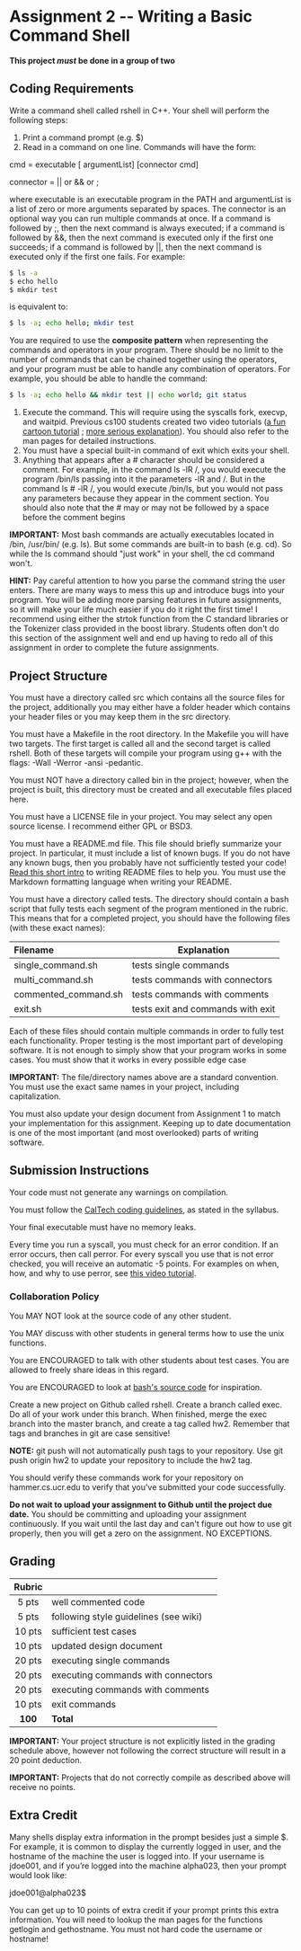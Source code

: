 # Assignment 2 -- Writing a Basic Command Shell

**This project *must* be done in a group of two**

## Coding Requirements
Write a command shell called rshell in C++. Your shell will perform the following steps: 
1. Print a command prompt (e.g. $)
2. Read in a command on one line. Commands will have the form:

cmd = executable [ argumentList] [connector cmd]

connector = || or && or ;

where executable is an executable program in the PATH and argumentList is a list of zero or more arguments separated by spaces. The connector is an optional way you can run multiple commands at once. If a command is followed by ;, then the next command is always executed; if a command is followed by &&, then the next command is executed only if the first one succeeds; if a command is followed by ||, then the next command is executed only if the first one fails. For example:

```bash
$ ls -a
$ echo hello
$ mkdir test
```

is equivalent to: 

```bash
$ ls -a; echo hello; mkdir test
```

You are required to use the **composite pattern** when representing the commands and operators in your program. There should be no limit to the number of commands that can be chained together using the operators, and your program must be able to handle any combination of operators. For example, you should be able to handle the command:

```bash
$ ls -a; echo hello && mkdir test || echo world; git status
```

1. Execute the command. This will require using the syscalls fork, execvp, and waitpid. Previous cs100 students created two video tutorials ([a fun cartoon tutorial](https://www.youtube.com/watch?v=2c4ow5RoKA8&feature=youtu.be) ; [more serious explanation](https://www.youtube.com/watch?v=xVSPv-9x3gk)). You should also refer to the man pages for detailed instructions.
2. You must have a special built-in command of exit which exits your shell.
3. Anything that appears after a # character should be considered a comment. For example, in the command ls -lR /, you would execute the program /bin/ls passing into it the parameters -lR and /. But in the command ls # -lR /, you would execute /bin/ls, but you would not pass any parameters because they appear in the comment section. You should also note that the # may or may not be followed by a space before the comment begins

**IMPORTANT:** Most bash commands are actually executables located in /bin, /usr/bin/ (e.g. ls). But some commands are built-in to bash (e.g. cd). So while the ls command should "just work" in your shell, the cd command won't.

**HINT:** Pay careful attention to how you parse the command string the user enters. There are many ways to mess this up and introduce bugs into your program. You will be adding more parsing features in future assignments, so it will make your life much easier if you do it right the first time! I recommend using either the strtok function from the C standard libraries or the Tokenizer class provided in the boost library. Students often don't do this section of the assignment well and end up having to redo all of this assignment in order to complete the future assignments.

## Project Structure
You must have a directory called src which contains all the source files for the project, additionally you may either have a folder header which contains your header files or you may keep them in the src directory.

You must have a Makefile in the root directory. In the Makefile you will have two targets. The first target is called all and the second target is called rshell. Both of these targets will compile your program using g++ with the flags: -Wall -Werror -ansi -pedantic.

You must NOT have a directory called bin in the project; however, when the project is built, this directory must be created and all executable files placed here.

You must have a LICENSE file in your project. You may select any open source license. I recommend either GPL or BSD3.

You must have a README.md file. This file should briefly summarize your project. In particular, it must include a list of known bugs. If you do not have any known bugs, then you probably have not sufficiently tested your code! [Read this short intro](https://robots.thoughtbot.com/how-to-write-a-great-readme) to writing README files to help you. You must use the Markdown formatting language when writing your README.

You must have a directory called tests. The directory should contain a bash script that fully tests each segment of the program mentioned in the rubric. This means that for a completed project, you should have the following files (with these exact names):

|Filename|Explanation|
|:---|---|
|single_command.sh| tests single commands|
|multi_command.sh|tests commands with connectors|
|commented_command.sh|tests commands with comments|
|exit.sh|tests exit and commands with exit|

Each of these files should contain multiple commands in order to fully test each functionality. Proper testing is the most important part of developing software. It is not enough to simply show that your program works in some cases. You must show that it works in every possible edge case

**IMPORTANT:** The file/directory names above are a standard convention. You must use the exact same names in your project, including capitalization.

You must also update your design document from Assignment 1 to match your implementation for this assignment. Keeping up to date documentation is one of the most important (and most overlooked) parts of writing software.

## Submission Instructions
Your code must not generate any warnings on compilation.

You must follow the [CalTech coding guidelines](http://courses.cms.caltech.edu/cs11/material/cpp/donnie/cppstyle.html), as stated in the syllabus.

Your final executable must have no memory leaks.

Every time you run a syscall, you must check for an error condition. If an error occurs, then call perror. For every syscall you use that is not error checked, you will receive an automatic -5 points. For examples on when, how, and why to use perror, see [this video tutorial](https://izbicki.me/blog/videoguide-for-github-vim-bash.html#perror).

### Collaboration Policy

You MAY NOT look at the source code of any other student.

You MAY discuss with other students in general terms how to use the unix functions.

You are ENCOURAGED to talk with other students about test cases. You are allowed to freely share ideas in this regard.

You are ENCOURAGED to look at [bash's source code](https://www.gnu.org/software/bash/) for inspiration.

Create a new project on Github called rshell. Create a branch called exec. Do all of your work under this branch. When finished, merge the exec branch into the master branch, and create a tag called hw2. Remember that tags and branches in git are case sensitive!

**NOTE:** git push will not automatically push tags to your repository. Use git push origin hw2 to update your repository to include the hw2 tag.

You should verify these commands work for your repository on hammer.cs.ucr.edu to verify that you've submitted your code successfully. 

**Do not wait to upload your assignment to Github until the project due date.** You should be committing and uploading your assignment continuously. If you wait until the last day and can't figure out how to use git properly, then you will get a zero on the assignment. NO EXCEPTIONS.

## Grading

|Rubric| |
|:---:|:---|
|5 pts|well commented code|
|5 pts|following style guidelines (see wiki)|
|10 pts|sufficient test cases|
|10 pts|updated design document|
|20 pts|executing single commands|
|20 pts|executing commands with connectors|
|20 pts|executing commands with comments|
|10 pts|exit commands|
|**100**|**Total**|

**IMPORTANT:** Your project structure is not explicitly listed in the grading schedule above, however not following the correct structure will result in a 20 point deduction.

**IMPORTANT:** Projects that do not correctly compile as described above will receive no points.

## Extra Credit
Many shells display extra information in the prompt besides just a simple $. For example, it is common to display the currently logged in user, and the hostname of the machine the user is logged into. If your username is jdoe001, and if you’re logged into the machine alpha023, then your prompt would look like:

jdoe001@alpha023$

You can get up to 10 points of extra credit if your prompt prints this extra information. You will need to lookup the man pages for the functions getlogin and gethostname. You must not hard code the username or hostname!
